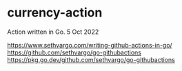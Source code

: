 # currency-action
Action written in Go. 5 Oct 2022

https://www.sethvargo.com/writing-github-actions-in-go/
https://github.com/sethvargo/go-githubactions
https://pkg.go.dev/github.com/sethvargo/go-githubactions
